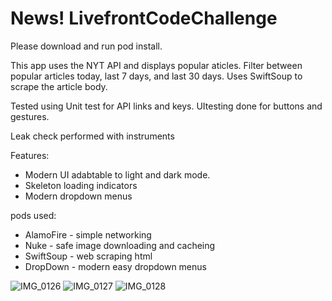 # News! LivefrontCodeChallenge

Please download and run pod install.

This app uses the NYT API and displays popular aticles. Filter between popular articles today, last 7 days, and last 30 days.
Uses SwiftSoup to scrape the article body.

Tested using Unit test for API links and keys. 
UItesting done for buttons and gestures.

Leak check performed with instruments 

Features:
- Modern UI adabtable to light and dark mode.
- Skeleton loading indicators 
- Modern dropdown menus

pods used:
- AlamoFire - simple networking
- Nuke - safe image downloading and cacheing
- SwiftSoup - web scraping html 
- DropDown - modern easy dropdown menus


![IMG_0126](https://user-images.githubusercontent.com/39841215/136732200-a78a5b20-090f-4b43-97ab-5c154cfd6611.PNG)
![IMG_0127](https://user-images.githubusercontent.com/39841215/136732210-e8c82e83-e4aa-4fdf-8412-c6b38a309ada.PNG)
![IMG_0128](https://user-images.githubusercontent.com/39841215/136732218-3f9592e9-260f-4b1a-bc69-093bdf2b24c8.PNG)

